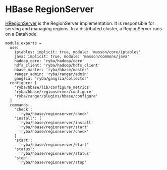 
# HBase RegionServer
[HRegionServer](http://hbase.apache.org/book.html#regionserver.arch) is the RegionServer implementation.
It is responsible for serving and managing regions. In a distributed cluster, a RegionServer runs on a DataNode.

    module.exports =
      use:
        iptables: implicit: true, module: 'masson/core/iptables'
        java: implicit: true, module: 'masson/commons/java'
        hadoop_core: 'ryba/hadoop/core'
        hdfs_client: 'ryba/hadoop/hdfs_client'
        hbase_master: 'ryba/hbase/master'
        ranger_admin: 'ryba/ranger/admin'
        ganglia: 'ryba/ganglia/collector'
      configure: [
        'ryba/hbase/lib/configure_metrics'
        'ryba/hbase/regionserver/configure'
        'ryba/ranger/plugins/hbase/configure'
      ]
      commands:
        'check':
          'ryba/hbase/regionserver/check'
        'install': [
          'ryba/hbase/regionserver/install'
          'ryba/hbase/regionserver/start'
          'ryba/hbase/regionserver/check'
        ]
        'start':
          'ryba/hbase/regionserver/start'
        'status':
          'ryba/hbase/regionserver/status'
        'stop':
          'ryba/hbase/regionserver/stop'
